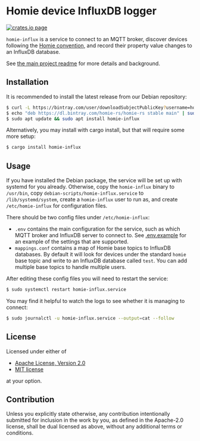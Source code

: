 # Homie device InfluxDB logger

[![crates.io page](https://img.shields.io/crates/v/homie-influx.svg)](https://crates.io/crates/homie-influx)

`homie-influx` is a service to connect to an MQTT broker, discover devices following the [Homie convention](https://homieiot.github.io/), and record their property value changes to an InfluxDB database.

See [the main project readme](https://github.com/alsuren/mijia-homie#readme) for more details and background.

## Installation

It is recommended to install the latest release from our Debian repository:

```sh
$ curl -L https://bintray.com/user/downloadSubjectPublicKey?username=homie-rs | sudo apt-key add -
$ echo "deb https://dl.bintray.com/homie-rs/homie-rs stable main" | sudo tee /etc/apt/sources.list.d/homie-rs.list
$ sudo apt update && sudo apt install homie-influx
```

Alternatively, you may install with cargo install, but that will require some more setup:

```sh
$ cargo install homie-influx
```

## Usage

If you have installed the Debian package, the service will be set up with systemd for you already. Otherwise, copy the `homie-influx` binary to `/usr/bin`, copy `debian-scripts/homie-influx.service` to `/lib/systemd/system`, create a `homie-influx` user to run as, and create `/etc/homie-influx` for configuration files.

There should be two config files under `/etc/homie-influx`:

- `.env` contains the main configuration for the service, such as which MQTT broker and InfluxDB server to connect to. See [.env.example](.env.example) for an example of the settings that are supported.
- `mappings.conf` contains a map of Homie base topics to InfluxDB databases. By default it will look for devices under the standard `homie` base topic and write to an InfluxDB database called `test`. You can add multiple base topics to handle multiple users.

After editing these config files you will need to restart the service:

```sh
$ sudo systemctl restart homie-influx.service
```

You may find it helpful to watch the logs to see whether it is managing to connect:

```sh
$ sudo journalctl -u homie-influx.service --output=cat --follow
```

## License

Licensed under either of

- [Apache License, Version 2.0](http://www.apache.org/licenses/LICENSE-2.0)
- [MIT license](http://opensource.org/licenses/MIT)

at your option.

## Contribution

Unless you explicitly state otherwise, any contribution intentionally submitted
for inclusion in the work by you, as defined in the Apache-2.0 license, shall be
dual licensed as above, without any additional terms or conditions.
